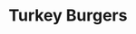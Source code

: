 ---
title: Turkey Burgers
metadata:
  course: Main
  title: Turkey Burgers
  servings: '4'
  source: https://www.hazelblue.co/recipes/turkeyburgers
ingredients:
- name: ground cinnamon
  amount: 0.25 tsp
- name: salt
  amount: 2.2 tsp
- name: ground coriander
  amount: 1.5 tsp
- name: sweet potato
  amount: '4'
- name: black pepper
  amount: some
- name: turkey mince
  amount: 500 g
- name: coconut oil
  amount: some
- name: grated onion
  amount: '1'
- name: olive oil
  amount: 2 tbps
- name: smoked paprika
  amount: 0.25 tsp
- name: ground cumin
  amount: 1.5 tsp
- name: greek yogurt
  amount: 0.5 cups
- name: spices
  amount: some
- name: grated cucumber
  amount: '0.25'
- name: lemon
  amount: '0.5'
cookware:
- name: mixing bowl
- name: griddle pan
- name: small bowl
steps:
- description: Pre-heat the oven to 180C.
- description: Dice the sweet potato into wedges and put them in a mixing bowl.
- description: Add the olive oil and some spices and toss until the wedges are all
    coated and put them in the oven for 30 minutes.
- description: Now they're in the oven you can make your burgers.
- description: 'Add turkey mince, grated onion and the following spices into the mixing
    bowl: ground cumin, ground coriander, ground cinnamon, smoked paprika, salt and
    black pepper.'
- description: Mix the ingredients until they're combined but be careful to not overmix
    because this will give you tough burgers.
- description: Heat a griddle pan on high heat and add a little coconut oil.
- description: Divide the mixture into 4 patties and cook in the pan.
- description: While they're cooking you can make the tzatziki.
- description: Grab a small bowl and combine greek yogurt, grated cucumber, salt and
    black pepper. Squeeze in the juice from half a lemon and put to one side to serve
    with the burgers.

---